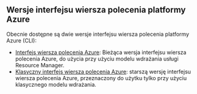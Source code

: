 ## <a name="versions-of-the-azure-cli"></a>Wersje interfejsu wiersza polecenia platformy Azure

Obecnie dostępne są dwie wersje interfejsu wiersza polecenia platformy Azure (CLI):

* [Interfejs wiersza polecenia Azure](../articles/storage/common/storage-azure-cli.md): Bieżąca wersja interfejsu wiersza polecenia Azure, do użycia przy użyciu modelu wdrażania usługi Resource Manager.
* [Klasyczny interfejs wiersza polecenia Azure](../articles/storage/common/storage-azure-cli-nodejs.md): starszą wersję interfejsu wiersza polecenia Azure, przeznaczony do użytku tylko przy użyciu klasycznego modelu wdrażania.
